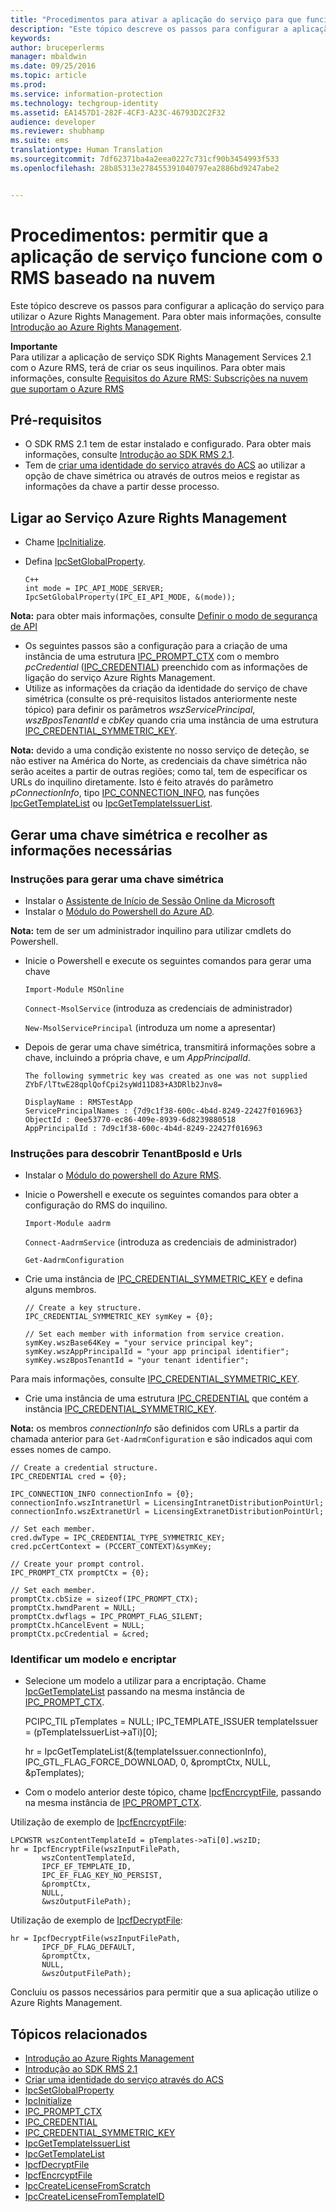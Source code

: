 ```yaml
---
title: "Procedimentos para ativar a aplicação do serviço para que funcione com o RMS baseado na nuvem | Azure RMS"
description: "Este tópico descreve os passos para configurar a aplicação do serviço para utilizar o Azure Rights Management."
keywords: 
author: bruceperlerms
manager: mbaldwin
ms.date: 09/25/2016
ms.topic: article
ms.prod: 
ms.service: information-protection
ms.technology: techgroup-identity
ms.assetid: EA1457D1-282F-4CF3-A23C-46793D2C2F32
audience: developer
ms.reviewer: shubhamp
ms.suite: ems
translationtype: Human Translation
ms.sourcegitcommit: 7df62371ba4a2eea0227c731cf90b3454993f533
ms.openlocfilehash: 28b85313e278455391040797ea2886bd9247abe2


---
```


# <a name="howto-enable-your-service-application-to-work-with-cloud-based-rms"></a>Procedimentos: permitir que a aplicação de serviço funcione com o RMS baseado na nuvem

Este tópico descreve os passos para configurar a aplicação do serviço para utilizar o Azure Rights Management. Para obter mais informações, consulte [Introdução ao Azure Rights Management](https://technet.microsoft.com/library/jj585016.aspx).

**Importante**  
Para utilizar a aplicação de serviço SDK Rights Management Services 2.1 com o Azure RMS, terá de criar os seus inquilinos. Para obter mais informações, consulte [Requisitos do Azure RMS: Subscrições na nuvem que suportam o Azure RMS](../get-started/requirements-subscriptions.md)

## <a name="prerequisites"></a>Pré-requisitos

-   O SDK RMS 2.1 tem de estar instalado e configurado. Para obter mais informações, consulte [Introdução ao SDK RMS 2.1](getting-started-with-ad-rms-2-0.md).
-   Tem de [criar uma identidade do serviço através do ACS](https://msdn.microsoft.com/en-us/library/gg185924.aspx) ao utilizar a opção de chave simétrica ou através de outros meios e registar as informações da chave a partir desse processo.

## <a name="connecting-to-the-azure-rights-management-service"></a>Ligar ao Serviço Azure Rights Management

-   Chame [IpcInitialize](https://msdn.microsoft.com/library/jj127295.aspx).
-   Defina [IpcSetGlobalProperty](https://msdn.microsoft.com/library/hh535270.aspx).

        C++
        int mode = IPC_API_MODE_SERVER;
        IpcSetGlobalProperty(IPC_EI_API_MODE, &(mode));


  **Nota:** para obter mais informações, consulte [Definir o modo de segurança de API](setting-the-api-security-mode-api-mode.md)

     
-   Os seguintes passos são a configuração para a criação de uma instância de uma estrutura [IPC\_PROMPT\_CTX](https://msdn.microsoft.com/library/hh535278.aspx) com o membro *pcCredential* ([IPC\_CREDENTIAL](https://msdn.microsoft.com/library/hh535275.aspx)) preenchido com as informações de ligação do serviço Azure Rights Management.
-   Utilize as informações da criação da identidade do serviço de chave simétrica (consulte os pré-requisitos listados anteriormente neste tópico) para definir os parâmetros *wszServicePrincipal*, *wszBposTenantId* e *cbKey* quando cria uma instância de uma estrutura [IPC\_CREDENTIAL\_SYMMETRIC\_KEY](https://msdn.microsoft.com/library/dn133062.aspx).

**Nota:** devido a uma condição existente no nosso serviço de deteção, se não estiver na América do Norte, as credenciais da chave simétrica não serão aceites a partir de outras regiões; como tal, tem de especificar os URLs do inquilino diretamente. Isto é feito através do parâmetro *pConnectionInfo*, tipo [IPC\_CONNECTION\_INFO](https://msdn.microsoft.com/library/hh535274.aspx), nas funções [IpcGetTemplateList](https://msdn.microsoft.com/library/hh535267.aspx) ou [IpcGetTemplateIssuerList](https://msdn.microsoft.com/library/hh535266.aspx).

## <a name="generate-a-symmetric-key-and-collect-the-needed-information"></a>Gerar uma chave simétrica e recolher as informações necessárias

### <a name="instructions-to-generate-a-symmetric-key"></a>Instruções para gerar uma chave simétrica

-   Instalar o [Assistente de Início de Sessão Online da Microsoft](http://go.microsoft.com/fwlink/p/?LinkID=286152)
-   Instalar o [Módulo do Powershell do Azure AD](https://bposast.vo.msecnd.net/MSOPMW/8073.4/amd64/AdministrationConfig-en.msi).

**Nota:** tem de ser um administrador inquilino para utilizar cmdlets do Powershell.

- Inicie o Powershell e execute os seguintes comandos para gerar uma chave

    `Import-Module MSOnline`

    `Connect-MsolService` (introduza as credenciais de administrador)

    `New-MsolServicePrincipal` (introduza um nome a apresentar)

- Depois de gerar uma chave simétrica, transmitirá informações sobre a chave, incluindo a própria chave, e um *AppPrincipalId*.

      The following symmetric key was created as one was not supplied
      ZYbF/lTtwE28qplQofCpi2syWd11D83+A3DRlb2Jnv8=

      DisplayName : RMSTestApp
      ServicePrincipalNames : {7d9c1f38-600c-4b4d-8249-22427f016963}
      ObjectId : 0ee53770-ec86-409e-8939-6d8239880518
      AppPrincipalId : 7d9c1f38-600c-4b4d-8249-22427f016963


### <a name="instructions-to-find-out-tenantbposid-and-urls"></a>Instruções para descobrir **TenantBposId** e **Urls**

-   Instalar o [Módulo do powershell do Azure RMS](https://technet.microsoft.com/en-us/library/jj585012.aspx).
-   Inicie o Powershell e execute os seguintes comandos para obter a configuração do RMS do inquilino.

    `Import-Module aadrm`

    `Connect-AadrmService` (introduza as credenciais de administrador)

    `Get-AadrmConfiguration`


- Crie uma instância de [IPC\_CREDENTIAL\_SYMMETRIC\_KEY](https://msdn.microsoft.com/library/dn133062.aspx) e defina alguns membros.

      // Create a key structure.
      IPC_CREDENTIAL_SYMMETRIC_KEY symKey = {0};

      // Set each member with information from service creation.
      symKey.wszBase64Key = "your service principal key";
      symKey.wszAppPrincipalId = "your app principal identifier";
      symKey.wszBposTenantId = "your tenant identifier";


Para mais informações, consulte [IPC\_CREDENTIAL\_SYMMETRIC\_KEY](https://msdn.microsoft.com/library/dn133062.aspx).

-   Crie uma instância de uma estrutura [IPC\_CREDENTIAL](https://msdn.microsoft.com/library/hh535275.aspx) que contém a instância [IPC\_CREDENTIAL\_SYMMETRIC\_KEY](https://msdn.microsoft.com/library/dn133062.aspx).

**Nota:** os membros *connectionInfo* são definidos com URLs a partir da chamada anterior para `Get-AadrmConfiguration` e são indicados aqui com esses nomes de campo.

    // Create a credential structure.
    IPC_CREDENTIAL cred = {0};

    IPC_CONNECTION_INFO connectionInfo = {0};
    connectionInfo.wszIntranetUrl = LicensingIntranetDistributionPointUrl;
    connectionInfo.wszExtranetUrl = LicensingExtranetDistributionPointUrl;

    // Set each member.
    cred.dwType = IPC_CREDENTIAL_TYPE_SYMMETRIC_KEY;
    cred.pcCertContext = (PCCERT_CONTEXT)&symKey;

    // Create your prompt control.
    IPC_PROMPT_CTX promptCtx = {0};

    // Set each member.
    promptCtx.cbSize = sizeof(IPC_PROMPT_CTX);
    promptCtx.hwndParent = NULL;
    promptCtx.dwflags = IPC_PROMPT_FLAG_SILENT;
    promptCtx.hCancelEvent = NULL;
    promptCtx.pcCredential = &cred;

### <a name="identify-a-template-and-then-encrypt"></a>Identificar um modelo e encriptar

-   Selecione um modelo a utilizar para a encriptação.
    Chame [IpcGetTemplateList](https://msdn.microsoft.com/library/hh535267.aspx) passando na mesma instância de [IPC\_PROMPT\_CTX](https://msdn.microsoft.com/library/hh535278.aspx).


    PCIPC_TIL pTemplates = NULL; IPC_TEMPLATE_ISSUER templateIssuer = (pTemplateIssuerList->aTi)[0];

    hr = IpcGetTemplateList(&(templateIssuer.connectionInfo),        IPC_GTL_FLAG_FORCE_DOWNLOAD,        0,        &promptCtx,        NULL,        &pTemplates);


-   Com o modelo anterior deste tópico, chame [IpcfEncrcyptFile](https://msdn.microsoft.com/library/dn133059.aspx), passando na mesma instância de [IPC\_PROMPT\_CTX](https://msdn.microsoft.com/library/hh535278.aspx).

Utilização de exemplo de [IpcfEncrcyptFile](https://msdn.microsoft.com/library/dn133059.aspx):

    LPCWSTR wszContentTemplateId = pTemplates->aTi[0].wszID;
    hr = IpcfEncryptFile(wszInputFilePath,
           wszContentTemplateId,
           IPCF_EF_TEMPLATE_ID,
           IPC_EF_FLAG_KEY_NO_PERSIST,
           &promptCtx,
           NULL,
           &wszOutputFilePath);

Utilização de exemplo de [IpcfDecryptFile](https://msdn.microsoft.com/library/dn133058.aspx):

    hr = IpcfDecryptFile(wszInputFilePath,
           IPCF_DF_FLAG_DEFAULT,
           &promptCtx,
           NULL,
           &wszOutputFilePath);

Concluiu os passos necessários para permitir que a sua aplicação utilize o Azure Rights Management.

## <a name="related-topics"></a>Tópicos relacionados

* [Introdução ao Azure Rights Management](https://technet.microsoft.com/en-us/library/jj585016.aspx)
* [Introdução ao SDK RMS 2.1](getting-started-with-ad-rms-2-0.md)
* [Criar uma identidade do serviço através do ACS](https://msdn.microsoft.com/en-us/library/gg185924.aspx)
* [IpcSetGlobalProperty](https://msdn.microsoft.com/library/hh535270.aspx)
* [IpcInitialize](https://msdn.microsoft.com/library/jj127295.aspx)
* [IPC\_PROMPT\_CTX](https://msdn.microsoft.com/library/hh535278.aspx)
* [IPC\_CREDENTIAL](https://msdn.microsoft.com/library/hh535275.aspx)
* [IPC\_CREDENTIAL\_SYMMETRIC\_KEY](https://msdn.microsoft.com/library/dn133062.aspx)
* [IpcGetTemplateIssuerList](https://msdn.microsoft.com/library/hh535266.aspx)
* [IpcGetTemplateList](https://msdn.microsoft.com/library/hh535267.aspx)
* [IpcfDecryptFile](https://msdn.microsoft.com/library/dn133058.aspx)
* [IpcfEncrcyptFile](https://msdn.microsoft.com/library/dn133059.aspx)
* [IpcCreateLicenseFromScratch](https://msdn.microsoft.com/library/hh535256.aspx)
* [IpcCreateLicenseFromTemplateID](https://msdn.microsoft.com/library/hh535257.aspx)
 

 



<!--HONumber=Nov16_HO1-->


